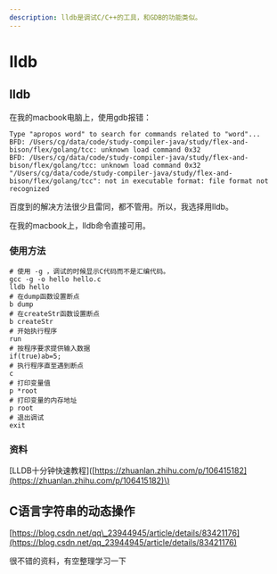 ```yaml
---
description: lldb是调试C/C++的工具，和GDB的功能类似。
---
```


# lldb

## lldb

在我的macbook电脑上，使用gdb报错：

```text
Type "apropos word" to search for commands related to "word"...
BFD: /Users/cg/data/code/study-compiler-java/study/flex-and-bison/flex/golang/tcc: unknown load command 0x32
BFD: /Users/cg/data/code/study-compiler-java/study/flex-and-bison/flex/golang/tcc: unknown load command 0x32
"/Users/cg/data/code/study-compiler-java/study/flex-and-bison/flex/golang/tcc": not in executable format: file format not recognized
```

百度到的解决方法很少且雷同，都不管用。所以，我选择用lldb。

在我的macbook上，lldb命令直接可用。

### 使用方法

```text
# 使用 -g ，调试的时候显示C代码而不是汇编代码。
gcc -g -o hello hello.c
lldb hello
# 在dump函数设置断点
b dump
# 在createStr函数设置断点
b createStr
# 开始执行程序
run
# 按程序要求提供输入数据
if(true)ab=5;
# 执行程序直至遇到断点
c
# 打印变量值
p *root
# 打印变量的内存地址
p root
# 退出调试
exit
```

### 资料

\[LLDB十分钟快速教程\]\([https://zhuanlan.zhihu.com/p/106415182](https://zhuanlan.zhihu.com/p/106415182)\)

## C语言字符串的动态操作

[https://blog.csdn.net/qq\_23944945/article/details/83421176](https://blog.csdn.net/qq_23944945/article/details/83421176)

很不错的资料，有空整理学习一下

